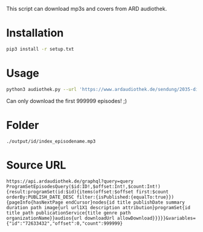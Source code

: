 This script can download mp3s and covers from ARD audiothek.


# Installation
``` bash
pip3 install -r setup.txt
```

# Usage
``` bash
python3 audiothek.py --url 'https://www.ardaudiothek.de/sendung/2035-die-zukunft-beginnt-jetzt-scifi-mit-niklas-kolorz/12121989/'
```

Can only download the first 999999 episodes! ;)

# Folder
`./output/id/index_episodename.mp3`

# Source URL
`https://api.ardaudiothek.de/graphql?query=query ProgramSetEpisodesQuery($id:ID!,$offset:Int!,$count:Int!){result:programSet(id:$id){items(offset:$offset first:$count orderBy:PUBLISH_DATE_DESC filter:{isPublished:{equalTo:true}}){pageInfo{hasNextPage endCursor}nodes{id title publishDate summary duration path image{url url1X1 description attribution}programSet{id title path publicationService{title genre path organizationName}}audios{url downloadUrl allowDownload}}}}}&variables={"id":"72633432","offset":0,"count":999999}`